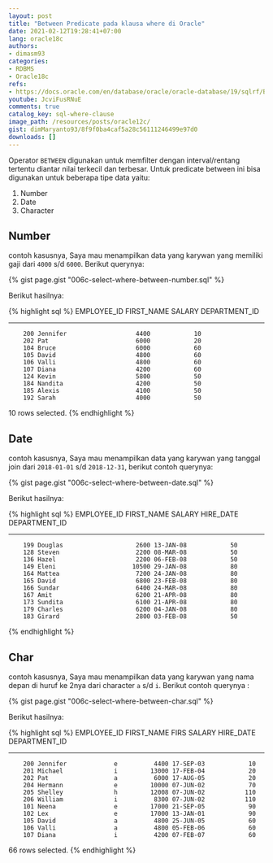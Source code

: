 ```yaml
---
layout: post
title: "Between Predicate pada klausa where di Oracle"
date: 2021-02-12T19:28:41+07:00
lang: oracle18c
authors:
- dimasm93
categories:
- RDBMS
- Oracle18c
refs: 
- https://docs.oracle.com/en/database/oracle/oracle-database/19/sqlrf/BETWEEN-Condition.html#GUID-868A7C9D-EDF9-44E7-91B5-C3F69E503CCB
youtube: JcviFusRNuE
comments: true
catalog_key: sql-where-clause
image_path: /resources/posts/oracle12c/
gist: dimMaryanto93/8f9f0ba4caf5a28c56111246499e97d0
downloads: []
---
```



Operator `BETWEEN` digunakan untuk memfilter dengan interval/rentang tertentu diantar nilai terkecil dan terbesar. Untuk predicate between ini bisa digunakan untuk beberapa tipe data yaitu:

1. Number
2. Date
3. Character

## Number

contoh kasusnya, Saya mau menampilkan data yang karywan yang memiliki gaji dari `4000` s/d `6000`. Berikut querynya:

{% gist page.gist "006c-select-where-between-number.sql" %}

Berikut hasilnya:

{% highlight sql %}
EMPLOYEE_ID FIRST_NAME               SALARY DEPARTMENT_ID
----------- -------------------- ---------- -------------
        200 Jennifer                   4400            10
        202 Pat                        6000            20
        104 Bruce                      6000            60
        105 David                      4800            60
        106 Valli                      4800            60
        107 Diana                      4200            60
        124 Kevin                      5800            50
        184 Nandita                    4200            50
        185 Alexis                     4100            50
        192 Sarah                      4000            50

10 rows selected.
{% endhighlight %}

## Date

contoh kasusnya, Saya mau menampilkan data yang karywan yang tanggal join dari `2018-01-01` s/d `2018-12-31`, berikut contoh querynya:

{% gist page.gist "006c-select-where-between-date.sql" %}

Berikut hasilnya:

{% highlight sql %}
EMPLOYEE_ID FIRST_NAME               SALARY HIRE_DATE DEPARTMENT_ID
----------- -------------------- ---------- --------- -------------
        199 Douglas                    2600 13-JAN-08            50
        128 Steven                     2200 08-MAR-08            50
        136 Hazel                      2200 06-FEB-08            50
        149 Eleni                     10500 29-JAN-08            80
        164 Mattea                     7200 24-JAN-08            80
        165 David                      6800 23-FEB-08            80
        166 Sundar                     6400 24-MAR-08            80
        167 Amit                       6200 21-APR-08            80
        173 Sundita                    6100 21-APR-08            80
        179 Charles                    6200 04-JAN-08            80
        183 Girard                     2800 03-FEB-08            50
{% endhighlight %}

## Char

contoh kasusnya, Saya mau menampilkan data yang karywan yang nama depan di huruf ke 2nya dari character `a` s/d `i`. Berikut contoh querynya :

{% gist page.gist "006c-select-where-between-char.sql" %}

Berikut hasilnya:

{% highlight sql %}
EMPLOYEE_ID FIRST_NAME           FIRS     SALARY HIRE_DATE DEPARTMENT_ID
----------- -------------------- ---- ---------- --------- -------------
        200 Jennifer             e          4400 17-SEP-03            10
        201 Michael              i         13000 17-FEB-04            20
        202 Pat                  a          6000 17-AUG-05            20
        204 Hermann              e         10000 07-JUN-02            70
        205 Shelley              h         12008 07-JUN-02           110
        206 William              i          8300 07-JUN-02           110
        101 Neena                e         17000 21-SEP-05            90
        102 Lex                  e         17000 13-JAN-01            90
        105 David                a          4800 25-JUN-05            60
        106 Valli                a          4800 05-FEB-06            60
        107 Diana                i          4200 07-FEB-07            60

66 rows selected.
{% endhighlight %}